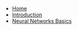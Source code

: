 - [Home](/ "Home")
- [Introduction](dl/dl-1-introduction "Introduction")
- [Neural Networks Basics](dl/dl-2-neural-networks-basics "Neural Networks Basics")
